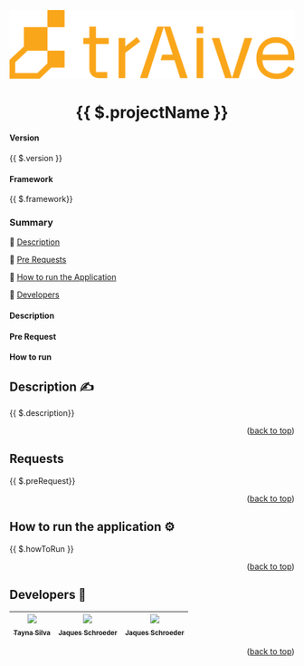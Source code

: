 <a id="readme-top"></a>
<p align="center">
<img src ="assets\Traive_Logo_AI_Laranja.png"/>
</p>
<h1 align="center">{{ $.projectName }}</h1> 

<p align="center">
  <h4> Version </h4>
  {{ $.version }}
  <h4> Framework </h4>
  {{ $.framework}}
</p>

  ### Summary 

:seedling: [Description](#Description)

:seedling: [Pre Requests](#requests)

:seedling: [How to run the Application](#How-to-run-the-application)

:seedling: [Developers](#developers)

<p>

  <h4> Description </h4>
  <h4> Pre Request </h4>
  <h4> How to run </h4>
</p>





## Description :writing_hand:

<p align="justify">
{{ $.description}}  
</p>
<p align="right">(<a href="#readme-top">back to top</a>)</p>

## Requests

<p align="justify">
  {{ $.preRequest}}
</p>
<p align="right">(<a href="#readme-top">back to top</a>)</p>

## How to run the application :gear:

<p align="justify">
  {{ $.howToRun }}
</p>
<p align="right">(<a href="#readme-top">back to top</a>)</p>


## Developers :clap: 

| [<img src="https://avatars.githubusercontent.com/u/187814402?s=96&v=4" width=115><br><sub>Tayna Silva</sub>](https://github.com/Taykazuhiro) |  [<img src="https://avatars.githubusercontent.com/u/158075224?v=4" width=115><br><sub>Jaques Schroeder</sub>](https://github.com/jaquesschroedertraive) |  [<img src="https://avatars.githubusercontent.com/u/158075224?v=4" width=115><br><sub>Jaques Schroeder</sub>](https://github.com/jaquesschroedertraive) 
| :---: | :---: | :---: 

<p align="right">(<a href="#readme-top">back to top</a>)</p>
